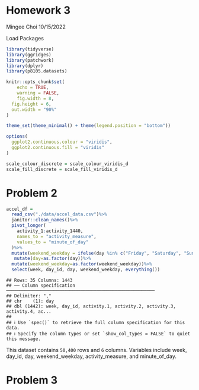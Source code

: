 Homework 3
================
Mingee Choi
10/15/2022

Load Packages

``` r
library(tidyverse)
library(ggridges)
library(patchwork)
library(dplyr)
library(p8105.datasets)

knitr::opts_chunk$set(
    echo = TRUE,
    warning = FALSE,
    fig.width = 8, 
  fig.height = 6,
  out.width = "90%"
)

theme_set(theme_minimal() + theme(legend.position = "bottom"))

options(
  ggplot2.continuous.colour = "viridis",
  ggplot2.continuous.fill = "viridis"
)

scale_colour_discrete = scale_colour_viridis_d
scale_fill_discrete = scale_fill_viridis_d
```

# Problem 2

``` r
accel_df =
  read_csv("./data/accel_data.csv")%>%
  janitor::clean_names()%>%
  pivot_longer(
    activity_1:activity_1440,
    names_to = "activity_measure",
    values_to = "minute_of_day"
  )%>%
  mutate(weekend_weekday = ifelse(day %in% c("Friday", "Saturday", "Sunday"), "weekend", "weekday"))%>%
   mutate(day=as.factor(day))%>%
  mutate(weekend_weekday=as.factor(weekend_weekday))%>%
  select(week, day_id, day, weekend_weekday, everything())
```

    ## Rows: 35 Columns: 1443
    ## ── Column specification ────────────────────────────────────────────────────────
    ## Delimiter: ","
    ## chr    (1): day
    ## dbl (1442): week, day_id, activity.1, activity.2, activity.3, activity.4, ac...
    ## 
    ## ℹ Use `spec()` to retrieve the full column specification for this data.
    ## ℹ Specify the column types or set `show_col_types = FALSE` to quiet this message.

This dataset contains `50,400` rows and `6` columns. Variables include
week, day_id, day, weekend_weekday, activity_measure, and minute_of_day.

# Problem 3
